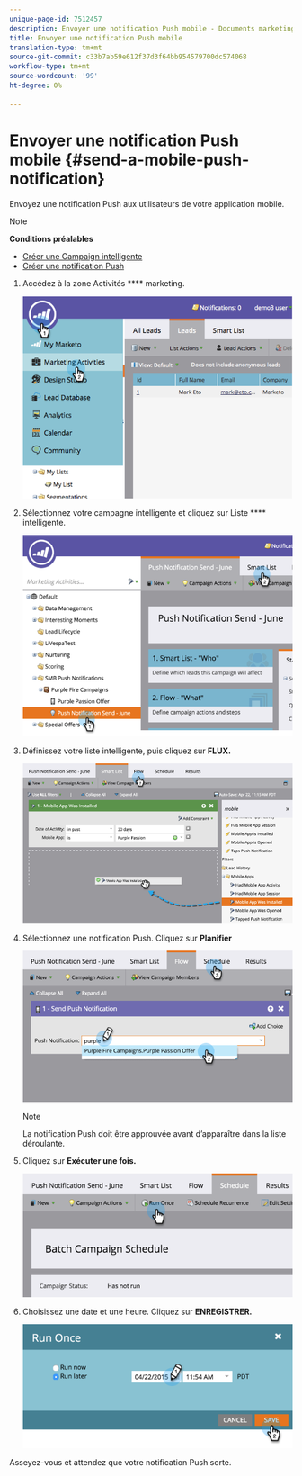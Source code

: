 ```yaml
---
unique-page-id: 7512457
description: Envoyer une notification Push mobile - Documents marketing - Documentation du produit
title: Envoyer une notification Push mobile
translation-type: tm+mt
source-git-commit: c33b7ab59e612f37d3f64bb954579700dc574068
workflow-type: tm+mt
source-wordcount: '99'
ht-degree: 0%

---
```



# Envoyer une notification Push mobile {#send-a-mobile-push-notification}

Envoyez une notification Push aux utilisateurs de votre application mobile.

>[!NOTE]
>
>**Conditions préalables**
>
>* [Créer une Campaign intelligente](../../../product-docs/core-marketo-concepts/smart-campaigns/creating-a-smart-campaign/create-a-new-smart-campaign.md)
>* [Créer une notification Push](create-a-push-notification.md)

>



1. Accédez à la zone Activités **** marketing.

   ![](assets/image2015-4-22-18-3a31-3a54.png)

1. Sélectionnez votre campagne intelligente et cliquez sur Liste **** intelligente.

   ![](assets/image2015-4-23-17-3a57-3a46.png)

1. Définissez votre liste intelligente, puis cliquez sur **FLUX.**

   ![](assets/image2015-4-22-18-3a33-3a13.png)

1. Sélectionnez une notification Push. Cliquez sur **Planifier**

   ![](assets/image2015-4-22-18-3a33-3a38.png)

   >[!NOTE]
   >
   >La notification Push doit être approuvée avant d’apparaître dans la liste déroulante.

1. Cliquez sur **Exécuter une fois.**

   ![](assets/image2015-4-23-18-3a0-3a54.png)

1. Choisissez une date et une heure. Cliquez sur **ENREGISTRER.**

   ![](assets/image2015-4-23-18-3a1-3a33.png)

Asseyez-vous et attendez que votre notification Push sorte.